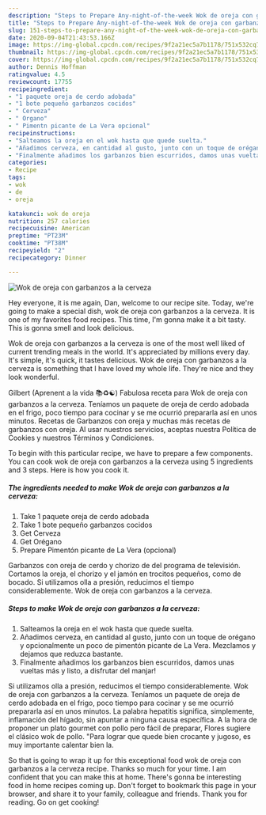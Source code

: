 ```yaml
---
description: "Steps to Prepare Any-night-of-the-week Wok de oreja con garbanzos a la cerveza"
title: "Steps to Prepare Any-night-of-the-week Wok de oreja con garbanzos a la cerveza"
slug: 151-steps-to-prepare-any-night-of-the-week-wok-de-oreja-con-garbanzos-a-la-cerveza
date: 2020-09-04T21:43:53.166Z
image: https://img-global.cpcdn.com/recipes/9f2a21ec5a7b1178/751x532cq70/wok-de-oreja-con-garbanzos-a-la-cerveza-foto-principal.jpg
thumbnail: https://img-global.cpcdn.com/recipes/9f2a21ec5a7b1178/751x532cq70/wok-de-oreja-con-garbanzos-a-la-cerveza-foto-principal.jpg
cover: https://img-global.cpcdn.com/recipes/9f2a21ec5a7b1178/751x532cq70/wok-de-oreja-con-garbanzos-a-la-cerveza-foto-principal.jpg
author: Dennis Hoffman
ratingvalue: 4.5
reviewcount: 17755
recipeingredient:
- "1 paquete oreja de cerdo adobada"
- "1 bote pequeño garbanzos cocidos"
- " Cerveza"
- " Organo"
- " Pimentn picante de La Vera opcional"
recipeinstructions:
- "Salteamos la oreja en el wok hasta que quede suelta."
- "Añadimos cerveza, en cantidad al gusto, junto con un toque de orégano y opcionalmente un poco de pimentón picante de La Vera. Mezclamos y dejamos que reduzca bastante."
- "Finalmente añadimos los garbanzos bien escurridos, damos unas vueltas más y listo, a disfrutar del manjar!"
categories:
- Recipe
tags:
- wok
- de
- oreja

katakunci: wok de oreja 
nutrition: 257 calories
recipecuisine: American
preptime: "PT23M"
cooktime: "PT38M"
recipeyield: "2"
recipecategory: Dinner

---
```



![Wok de oreja con garbanzos a la cerveza](https://img-global.cpcdn.com/recipes/9f2a21ec5a7b1178/751x532cq70/wok-de-oreja-con-garbanzos-a-la-cerveza-foto-principal.jpg)

Hey everyone, it is me again, Dan, welcome to our recipe site. Today, we're going to make a special dish, wok de oreja con garbanzos a la cerveza. It is one of my favorites food recipes. This time, I'm gonna make it a bit tasty. This is gonna smell and look delicious.

Wok de oreja con garbanzos a la cerveza is one of the most well liked of current trending meals in the world. It's appreciated by millions every day. It's simple, it's quick, it tastes delicious. Wok de oreja con garbanzos a la cerveza is something that I have loved my whole life. They're nice and they look wonderful.

Gilbert (Aprenent a la vida 📚♻️☯️) Fabulosa receta para Wok de oreja con garbanzos a la cerveza. Teníamos un paquete de oreja de cerdo adobada en el frigo, poco tiempo para cocinar y se me ocurrió prepararla así en unos minutos. Recetas de Garbanzos con oreja y muchas más recetas de garbanzos con oreja. Al usar nuestros servicios, aceptas nuestra Política de Cookies y nuestros Términos y Condiciones.


To begin with this particular recipe, we have to prepare a few components. You can cook wok de oreja con garbanzos a la cerveza using 5 ingredients and 3 steps. Here is how you cook it.

<!--inarticleads1-->

##### The ingredients needed to make Wok de oreja con garbanzos a la cerveza:

1. Take 1 paquete oreja de cerdo adobada
1. Take 1 bote pequeño garbanzos cocidos
1. Get  Cerveza
1. Get  Orégano
1. Prepare  Pimentón picante de La Vera (opcional)


Garbanzos con oreja de cerdo y chorizo de del programa de televisión. Cortamos la oreja, el chorizo y el jamón en trocitos pequeños, como de bocado. Si utilizamos olla a presión, reducimos el tiempo considerablemente. Wok de oreja con garbanzos a la cerveza. 

<!--inarticleads2-->

##### Steps to make Wok de oreja con garbanzos a la cerveza:

1. Salteamos la oreja en el wok hasta que quede suelta.
1. Añadimos cerveza, en cantidad al gusto, junto con un toque de orégano y opcionalmente un poco de pimentón picante de La Vera. Mezclamos y dejamos que reduzca bastante.
1. Finalmente añadimos los garbanzos bien escurridos, damos unas vueltas más y listo, a disfrutar del manjar!


Si utilizamos olla a presión, reducimos el tiempo considerablemente. Wok de oreja con garbanzos a la cerveza. Teníamos un paquete de oreja de cerdo adobada en el frigo, poco tiempo para cocinar y se me ocurrió prepararla así en unos minutos. La palabra hepatitis significa, simplemente, inflamación del hígado, sin apuntar a ninguna causa específica. A la hora de proponer un plato gourmet con pollo pero fácil de preparar, Flores sugiere el clásico wok de pollo. &#34;Para lograr que quede bien crocante y jugoso, es muy importante calentar bien la. 

So that is going to wrap it up for this exceptional food wok de oreja con garbanzos a la cerveza recipe. Thanks so much for your time. I am confident that you can make this at home. There's gonna be interesting food in home recipes coming up. Don't forget to bookmark this page in your browser, and share it to your family, colleague and friends. Thank you for reading. Go on get cooking!
